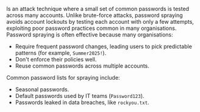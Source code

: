 Is an attack technique where a small set of common passwords is tested across many accounts. Unlike brute-force attacks, password spraying avoids account lockouts by testing each account with only a few attempts, exploiting poor password practices common in many organisations. Password spraying is often effective because many organisations:

- Require frequent password changes, leading users to pick predictable patterns (for example, `Summer2025!`).
- Don't enforce their policies well.
- Reuse common passwords across multiple accounts.

Common password lists for spraying include:

- Seasonal passwords.
- Default passwords used by IT teams (`Password123`).
- Passwords leaked in data breaches, like `rockyou.txt`.